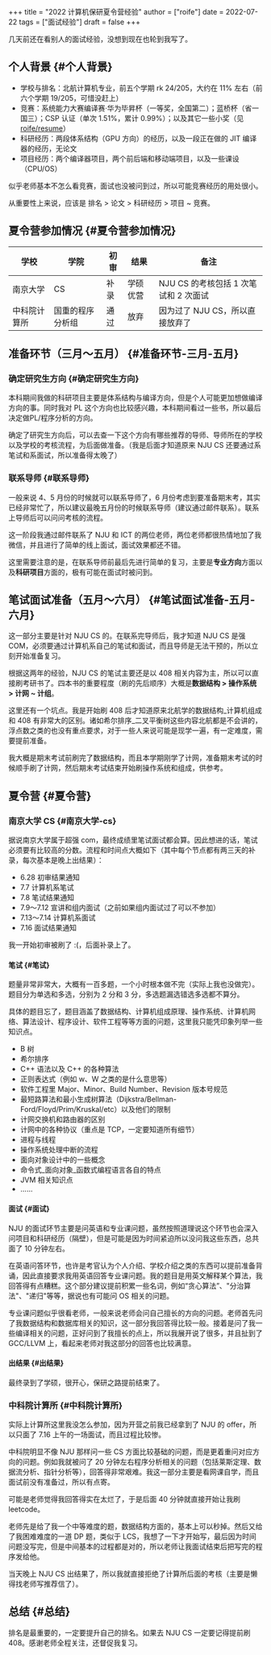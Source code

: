 +++
title = "2022 计算机保研夏令营经验"
author = ["roife"]
date = 2022-07-22
tags = ["面试经验"]
draft = false
+++

几天前还在看别人的面试经验，没想到现在也轮到我写了。


## 个人背景 {#个人背景}

-   学校与排名：北航计算机专业，前五个学期 rk 24/205，大约在 11% 左右（前六个学期 19/205，可惜没赶上）
-   竞赛：系统能力大赛编译赛·华为毕昇杯（一等奖，全国第二）；蓝桥杯（省一国三）；CSP 认证（单次 1.51%，累计 0.99%）；以及其它一些小奖（见 [roife/resume](https://github.com/roife/resume)）
-   科研经历：两段体系结构（GPU 方向）的经历，以及一段正在做的 JIT 编译器的经历，无论文
-   项目经历：两个编译器项目，两个前后端和移动端项目，以及一些课设（CPU/OS）

似乎老师基本不怎么看竞赛，面试也没被问到过，所以可能竞赛经历的用处很小。

从重要性上来说，应该是 排名 &gt; 论文 &gt; 科研经历 &gt; 项目 ~ 竞赛。


## 夏令营参加情况 {#夏令营参加情况}

| 学校   | 学院     | 初审 | 结果 | 备注                      |
|------|--------|----|----|-------------------------|
| 南京大学 | CS       | 补录 | 学硕优营 | NJU CS 的考核包括 1 次笔试和 2 次面试 |
| 中科院计算所 | 国重的程序分析组 | 通过 | 放弃 | 因为过了 NJU CS，所以直接放弃了 |


## 准备环节（三月～五月） {#准备环节-三月-五月}


### 确定研究生方向 {#确定研究生方向}

本科期间我做的科研项目主要是体系结构与编译方向，但是个人可能更加想做编译方向的事。同时我对 PL 这个方向也比较感兴趣，本科期间看过一些书，所以最后决定做PL/程序分析的方向。

确定了研究生方向后，可以去查一下这个方向有哪些推荐的导师、导师所在的学校以及学校的考核流程，为后面做准备。（我是后面才知道原来 NJU CS 还要通过系笔试和系面试，所以准备得太晚了）


### 联系导师 {#联系导师}

一般来说 4、5 月份的时候就可以联系导师了，6 月份考虑到要准备期末考，其实已经非常忙了，所以建议最晚五月份的时候联系导师（建议通过邮件联系）。联系上导师后可以问问考核的流程。

这一阶段我通过邮件联系了 NJU 和 ICT 的两位老师，两位老师都很热情地加了我微信，并且进行了简单的线上面试，面试效果都还不错。

这里需要注意的是，在联系导师前最后先进行简单的复习，主要是**专业方向**方面以及**科研项目**方面的，极有可能在面试时被问到。


## 笔试面试准备（五月～六月） {#笔试面试准备-五月-六月}

这一部分主要是针对 NJU CS 的。在联系完导师后，我才知道 NJU CS 是强 COM，必须要通过计算机系自己的笔试和面试，而且导师是无法干预的，所以立刻开始准备复习。

根据这两年的经验，NJU CS 的笔试主要还是以 408 相关内容为主，所以可以直接刷考研书了。四本书的重要程度（刷的先后顺序）大概是**数据结构 &gt; 操作系统 &gt; 计网 ~ 计组**。

这里还有一个坑点。我是开始刷 408 后才知道原来北航学的数据结构_计算机组成和 408 有非常大的区别。诸如希尔排序_二叉平衡树这些内容北航都是不会讲的，浮点数之类的也没有重点要求，对于一些人来说可能是现学一遍，有一定难度，需要提前准备。

我大概是期末考试前刷完了数据结构，而且本学期刚学了计网，准备期末考试的时候顺手刷了计网，然后期末考试结束开始刷操作系统和组成，供参考。


## 夏令营 {#夏令营}


### 南京大学 CS {#南京大学-cs}

据说南京大学属于超强 com，最终成绩里笔试面试都会算。因此想进的话，笔试必须要有比较高的分数。流程和时间点大概如下（其中每个节点都有两三天的补录，每次基本是晚上出结果）：

-   6.28 初审结果通知
-   7.7 计算机系笔试
-   7.8 笔试结果通知
-   7.9～7.12 宣讲和组内面试（之前如果组内面试过了可以不参加）
-   7.13～7.14 计算机系面试
-   7.16 面试结果通知

我一开始初审被刷了 :(，后面补录上了。


#### 笔试 {#笔试}

题量非常非常大，大概有一百多题，一个小时根本做不完（实际上我也没做完）。题目分为单选和多选，分别为 2 分和 3 分，多选题漏选错选多选都不算分。

具体的题目忘了，题目涵盖了数据结构、计算机组成原理、操作系统、计算机网络、算法设计、程序设计、软件工程等等方面的问题，这里我只能凭印象列举一些知识点。

-   B 树
-   希尔排序
-   C++ 语法以及 C++ 的各种算法
-   正则表达式（例如 w、W 之类的是什么意思等）
-   软件工程里 Major、Minor、Build Number、Revision 版本号规范
-   最短路算法和最小生成树算法（Dijkstra/Bellman-Ford/Floyd/Prim/Kruskal/etc）以及他们的限制
-   计网交换机和路由器的区别
-   计网中的各种协议（重点是 TCP，一定要知道所有细节）
-   进程与线程
-   操作系统处理中断的流程
-   面向对象设计中的一些概念
-   命令式_面向对象_函数式编程语言各自的特点
-   JVM 相关知识点
-   ......


#### 面试 {#面试}

NJU 的面试环节主要是问英语和专业课问题，虽然按照道理说这个环节也会深入问项目和科研经历（隔壁），但是可能是因为时间紧迫所以没问我这些东西，总共面了 10 分钟左右。

在英语问答环节，也许是考官认为个人介绍、学校介绍之类的东西可以提前准备背诵，因此直接要求我用英语回答专业课问题。我的题目是用英文解释某个算法，我回答得有点糟糕。这个部分建议提前积累一些名词，例如“贪心算法”、"分治算法"、"递归"等等，据说也有可能问 OS 相关的问题。

专业课问题似乎很看老师，一般来说老师会问自己擅长的方向的问题。老师首先问了我数据结构和数据库相关的知识，这一部分我回答得比较一般。接着是问了我一些编译相关的问题，正好问到了我擅长的点上，所以我展开说了很多，并且扯到了 GCC/LLVM 上，看起来老师对我这部分的回答也比较满意。


#### 出结果 {#出结果}

最终录到了学硕，很开心，保研之路提前结束了。


### 中科院计算所 {#中科院计算所}

实际上计算所这里我没怎么参加，因为开营之前我已经拿到了 NJU 的 offer，所以只面了 7.16 上午的一场面试，而且过程比较惨。

中科院明显不像 NJU 那样问一些 CS 方面比较基础的问题，而是更着重问对应方向的问题。例如我就被问了 20 分钟左右程序分析相关的问题（包括莱斯定理、数据流分析、指针分析等），回答得非常艰难。我这一部分主要是看网课自学，而且面试前没有准备过，所以有点寄。

可能是老师觉得我回答得实在太烂了，于是后面 40 分钟就直接开始让我刷 leetcode。

老师先是给了我一个中等难度的题，数据结构方面的，基本上可以秒掉。然后又给了我困难难度的一道 DP 题，类似于 LCS，我想了一下才开始写，最后因为时间问题没写完，但是中间基本的过程都是对的，所以老师让我面试结束后把写完的程序发给他。

当天晚上 NJU CS 出结果了，所以我就直接拒绝了计算所后面的考核（主要是懒得找老师写推荐信了）。


## 总结 {#总结}

排名是最重要的，一定要提升自己的排名。如果去 NJU CS 一定要记得提前刷 408。感谢老师全程关注，还督促我复习。
